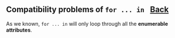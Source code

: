 ## Compatibility problems of `for ... in ` [Back](./../underscore.md)

As we known, `for ... in` will only loop through all the **enumerable attributes**.